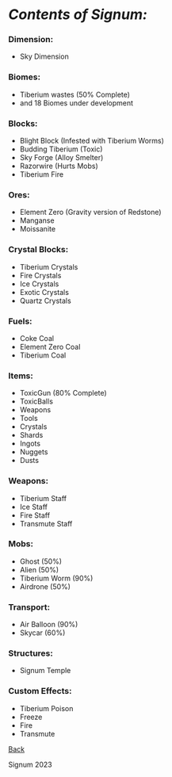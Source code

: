 # ***Contents of Signum:***

### Dimension:
- Sky Dimension 

### Biomes:
- Tiberium wastes (50% Complete)
- and 18 Biomes under development

### Blocks:
- Blight Block (Infested with Tiberium Worms)
- Budding Tiberium (Toxic)
- Sky Forge (Alloy Smelter)
- Razorwire (Hurts Mobs)
- Tiberium Fire

### Ores:
- Element Zero (Gravity version of Redstone)
- Manganse 
- Moissanite 

### Crystal Blocks:
- Tiberium Crystals
- Fire Crystals
- Ice Crystals
- Exotic Crystals
- Quartz Crystals

### Fuels:
- Coke Coal
- Element Zero Coal
- Tiberium Coal

### Items:
- ToxicGun (80% Complete)
- ToxicBalls 
- Weapons 
- Tools
- Crystals
- Shards
- Ingots
- Nuggets
- Dusts

### Weapons:
- Tiberium Staff
- Ice Staff
- Fire Staff
- Transmute Staff

### Mobs:
- Ghost (50%)
- Alien (50%)
- Tiberium Worm (90%)
- Airdrone (50%)

### Transport:
- Air Balloon (90%)
- Skycar (60%)


### Structures:
- Signum Temple

### Custom Effects:
- Tiberium Poison
- Freeze
- Fire
- Transmute 

[Back](https://github.com/princessaylana/Signum-1.20/blob/master/README.md)

Signum 2023


